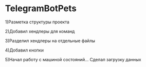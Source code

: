 # TelegramBotPets
1)Разметка структуры проекта

2)Добавил хендлеры для команд

3)Разделил хендлеры на отдельные файлы

4)Добавил кнопки

5)Начал работу с машиной состояний... Сделал загрузку данных
